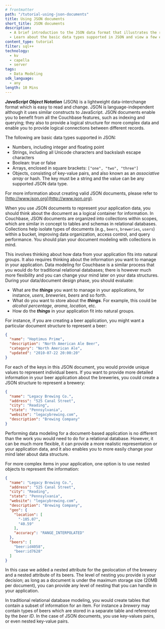 ```yaml
---
# frontmatter
path: "/tutorial-using-json-documents"
title: Using JSON documents
short_title: JSON documents
description:
  - A brief introduction to the JSON data format that illustrates the readability and ease of use
  - Learn about the basic data types supported in JSON and view a few example documents
content_type: tutorial
filter: sql++
technology:
  - kv
  - capella
  - server
tags:
  - Data Modeling
sdk_language: 
  - any
length: 10 Mins
---
```


_**JavaScript Object Notation**_ (JSON) is a lightweight data-interchange format which is easy to read and change. JSON is language-independent although it uses similar constructs to JavaScript. JSON documents enable you to benefit from all the Couchbase features, such as indexing and querying; they also to provide a logical structure for more complex data and enable you to provide logical connections between different records.

The following are basic data types supported in JSON:

- Numbers, including integer and floating point
- Strings, including all Unicode characters and backslash escape characters
- Boolean: true or false
- Arrays, enclosed in square brackets: `["one", "two", "three"]`
- Objects, consisting of key-value pairs, and also known as an _associative array_ or hash. The key must be a string and the value can be any supported JSON data type.

For more information about creating valid JSON documents, please refer to [http://www.json.org](http://www.json.org).

When you use JSON documents to represent your application data, you should think about the document as a logical container for information. In Couchbase, JSON documents are organized into collections within scopes, which are similar in concept to tables and schemas in relational databases. Collections help isolate types of documents (e.g., `beers`, `breweries`, `users`) within a bucket, improving data organization, access control, and query performance. You should plan your document modeling with collections in mind.

This involves thinking about how data from your application fits into natural groups. It also requires thinking about the information you want to manage in your application. Data modeling for Couchbase is a similar process that you would do for traditional relational databases; there is however much more flexibility and you can change your mind later on your data structures. During your data/document design phase, you should evaluate:

- What are the _**things**_ you want to manage in your applications, for instance, _users_, _breweries_, _beers_ and so forth.
- What do you want to store about the _**things**_. For example, this could be _alcohol percentage_, _aroma_, _location_, etc.
- How do the _**things**_ in your application fit into natural groups.

For instance, if you are creating a beer application, you might want a particular document structure to represent a beer:

```json
{
  "name": "Hoptimus Prime",
  "description": "North American Ale Beer",
  "category": "North American Ale",
  "updated": "2010-07-22 20:00:20"
}
```

For each of the keys in this JSON document, you would provide unique values to represent individual beers. If you want to provide more detailed information in your beer application about the breweries, you could create a JSON structure to represent a brewery:

```json
{
  "name": "Legacy Brewing Co.",
  "address": "525 Canal Street",
  "city": "Reading",
  "state": "Pennsylvania",
  "website": "legacybrewing.com",
  "description": "Brewing Company"
}
```

Performing data modeling for a document-based application is no different than the work you would need to do for a relational database. However, it can be much more flexible, it can provide a more realistic representation or your application data, and it also enables you to more easily change your mind later about data structure.

For more complex items in your application, one option is to use nested objects to represent the information:

```json
{
  "name": "Legacy Brewing Co.",
  "address": "525 Canal Street",
  "city": "Reading",
  "state": "Pennsylvania",
  "website": "legacybrewing.com",
  "description": "Brewing Company",
  "geo": {
    "location": [
      "-105.07",
      "40.59"
    ],
    "accuracy": "RANGE_INTERPOLATED"
  },
  "beers": [
    "beer:id4058",
    "beer:id7628"
  ]
}
```

In this case we added a nested attribute for the geolocation of the brewery and a nested attribute of its beers. The level of nesting you provide is your decision; as long as a document is under the maximum storage size (20MB per document), you can provide any level of nesting that you can handle in your application.

In traditional relational database modeling, you would create tables that contain a subset of information for an item. For instance a _brewery_ may contain types of beers which are stored in a separate table and referenced by the _beer ID_. In the case of JSON documents, you use key-values pairs, or even nested key-value pairs.
